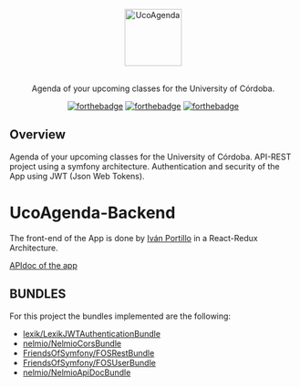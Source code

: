 <div align="center">
<br>
<img width="100" src="/docs/images/UcoAgenda.png" alt="UcoAgenda">
<br>
<br>
</div>

<p align="center" color="#6a737d">
Agenda of your upcoming classes for the University of Córdoba.
</p>

<div align="center">

[![forthebadge](http://forthebadge.com/images/badges/built-with-love.svg)](http://forthebadge.com) [![forthebadge](http://forthebadge.com/images/badges/contains-technical-debt.svg)](http://forthebadge.com) [![forthebadge](http://forthebadge.com/images/badges/powered-by-responsibility.svg)](http://forthebadge.com)
</div>


## Overview

Agenda of your upcoming classes for the University of Córdoba. API-REST project using a symfony architecture. Authentication and security of the App using
JWT (Json Web Tokens).

# UcoAgenda-Backend

The front-end of the App is done by [Iván Portillo](https://github.com/ivanportillo)
in a React-Redux Architecture.

[APIdoc of the app](http://188.166.165.65:8000/api/doc)
## BUNDLES
For this project the bundles implemented are the following:
- [lexik/LexikJWTAuthenticationBundle](https://github.com/lexik/LexikJWTAuthenticationBundle)
- [nelmio/NelmioCorsBundle](https://github.com/nelmio/NelmioCorsBundle)
- [FriendsOfSymfony/FOSRestBundle](https://github.com/FriendsOfSymfony/FOSRestBundle)
- [FriendsOfSymfony/FOSUserBundle](https://github.com/FriendsOfSymfony/FOSUserBundle)
- [nelmio/NelmioApiDocBundle](https://github.com/nelmio/NelmioApiDocBundle)
